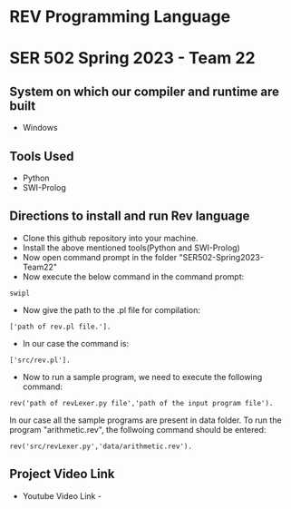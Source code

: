 # REV Programming Language
# SER 502 Spring 2023 - Team 22

## System on which our compiler and runtime are built
- Windows

## Tools Used
- Python
- SWI-Prolog


## Directions to install and run Rev language
- Clone this github repository into your machine.
- Install the above mentioned tools(Python and SWI-Prolog)
- Now open command prompt in the folder "SER502-Spring2023-Team22"
- Now execute the below command in the command prompt:


```
swipl
```
- Now give the path to the .pl file for compilation:
```
['path of rev.pl file.'].
```
- In our case the command is:
```
['src/rev.pl'].
```
- Now to run a sample program, we need to execute the following command:
```
rev('path of revLexer.py file','path of the input program file').
```
In our case all the sample programs are present in data folder. To run the program "arithmetic.rev", the follwoing command should be entered:
```
rev('src/revLexer.py','data/arithmetic.rev').
```
## Project Video Link

- Youtube Video Link -

